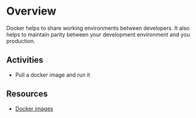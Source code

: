 # Overview

Docker helps to share working environments between developers. It also helps to maintain parity between your development environment and you production.

## Activities

- Pull a docker image and run it

## Resources

- [Docker images](https://www.docker.com/blog/getting-started-with-docker-using-node-jspart-i/)
